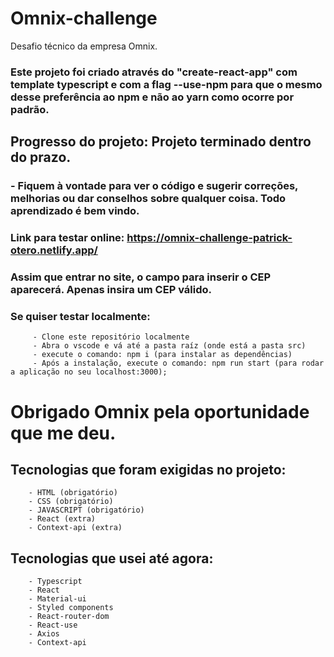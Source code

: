 # Omnix-challenge
Desafio técnico da empresa Omnix.

### Este projeto foi criado através do "create-react-app" com template typescript e com a flag --use-npm para que o mesmo desse preferência ao npm e não ao yarn como ocorre por padrão.

## Progresso do projeto: Projeto terminado dentro do prazo.

### - Fiquem à vontade para ver o código e sugerir correções, melhorias ou dar conselhos sobre qualquer coisa. Todo aprendizado é bem vindo.

### Link para testar online: https://omnix-challenge-patrick-otero.netlify.app/

### Assim que entrar no site, o campo para inserir o CEP aparecerá. Apenas insira um CEP válido.

### Se quiser testar localmente:

         - Clone este repositório localmente
         - Abra o vscode e vá até a pasta raíz (onde está a pasta src)
         - execute o comando: npm i (para instalar as dependências)
         - Após a instalação, execute o comando: npm run start (para rodar a aplicação no seu localhost:3000);

# Obrigado Omnix pela oportunidade que me deu.

## Tecnologias que foram exigidas no projeto:

        - HTML (obrigatório)
        - CSS (obrigatório)
        - JAVASCRIPT (obrigatório)
        - React (extra)
        - Context-api (extra)
        
## Tecnologias que usei até agora:

        - Typescript
        - React
        - Material-ui
        - Styled components
        - React-router-dom
        - React-use
        - Axios
        - Context-api
